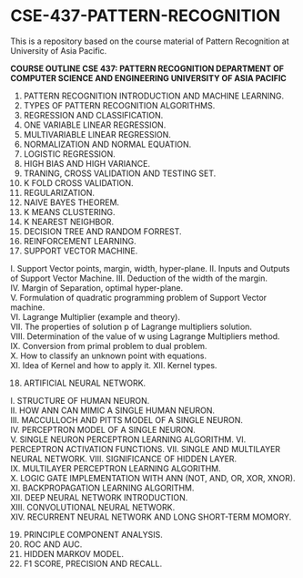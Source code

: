 # CSE-437-PATTERN-RECOGNITION
This is a repository based on the course material of Pattern Recognition at University of Asia Pacific.

**COURSE OUTLINE
CSE 437: PATTERN RECOGNITION
DEPARTMENT OF COMPUTER SCIENCE AND ENGINEERING
UNIVERSITY OF ASIA PACIFIC**

1.	PATTERN RECOGNITION INTRODUCTION AND MACHINE LEARNING.
2.	TYPES OF PATTERN RECOGNITION ALGORITHMS.
3.	REGRESSION AND CLASSIFICATION.
4.	ONE VARIABLE LINEAR REGRESSION.
5.	MULTIVARIABLE LINEAR REGRESSION.
6.	NORMALIZATION AND NORMAL EQUATION.
7.	LOGISTIC REGRESSION.
8.	HIGH BIAS AND HIGH VARIANCE.
9.	TRANING, CROSS VALIDATION AND TESTING SET.
10.	K FOLD CROSS VALIDATION.
11.	REGULARIZATION.
12.	NAIVE BAYES THEOREM.
13.	K MEANS CLUSTERING.
14.	K NEAREST NEIGHBOR.
15.	DECISION TREE AND RANDOM FORREST.
16.	REINFORCEMENT LEARNING.
17.	SUPPORT VECTOR MACHINE.

  I.	Support Vector points, margin, width, hyper-plane.
  II.	Inputs and Outputs of Support Vector Machine. 
  III.	Deduction of the width of the margin.  
  IV.	Margin of Separation, optimal hyper-plane.  
  V.	Formulation of quadratic programming problem of Support Vector machine.  
  VI.	Lagrange Multiplier (example and theory).  
  VII.	The properties of solution p of Lagrange multipliers solution.  
  VIII.	Determination of the value of w using Lagrange Multipliers method.  
  IX.	Conversion from primal problem to dual problem.  
  X.	How to classify an unknown point with equations.  
  XI.	Idea of Kernel and how to apply it. 
  XII.	Kernel types.
  
18.	ARTIFICIAL NEURAL NETWORK.

  I.	STRUCTURE OF HUMAN NEURON.  
  II.	HOW ANN CAN MIMIC A SINGLE HUMAN NEURON.  
  III.	MACCULLOCH AND PITTS MODEL OF A SINGLE NEURON.  
  IV.	PERCEPTRON MODEL OF A SINGLE NEURON.  
  V.	SINGLE NEURON PERCEPTRON LEARNING ALGORITHM. 
  VI.	PERCEPTRON ACTIVATION FUNCTIONS. 
  VII.	SINGLE AND MULTILAYER NEURAL NETWORK.
  VIII.	SIGNIFICANCE OF HIDDEN LAYER.  
  IX.	MULTILAYER PERCEPTRON LEARNING ALGORITHM.  
  X.	LOGIC GATE IMPLEMENTATION WITH ANN (NOT, AND, OR, XOR, XNOR). 
  XI.	BACKPROPAGATION LEARNING ALGORITHM.  
  XII.	DEEP NEURAL NETWORK INTRODUCTION.  
  XIII.	CONVOLUTIONAL NEURAL NETWORK.  
  XIV.	RECURRENT NEURAL NETWORK AND LONG SHORT-TERM MOMORY.
  
19.	PRINCIPLE COMPONENT ANALYSIS.
20.	ROC AND AUC.
21.	HIDDEN MARKOV MODEL.
22.	F1 SCORE, PRECISION AND RECALL.
